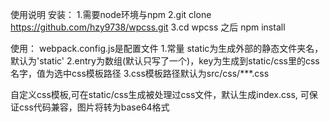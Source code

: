使用说明
安装：
1.需要node环境与npm
2.git clone https://github.com/hzy9738/wpcss.git
3.cd wpcss 之后 npm install

使用：
webpack.config.js是配置文件
1.常量 static为生成外部的静态文件夹名，默认为'static'
2.entry为数组(默认只写了一个)，key为生成到static/css里的css名字，值为选中css模板路径
3.css模板路径默认为src/css/***.css

自定义css模板,可在static/css生成被处理过css文件，默认生成index.css,
可保证css代码兼容，图片将转为base64格式
